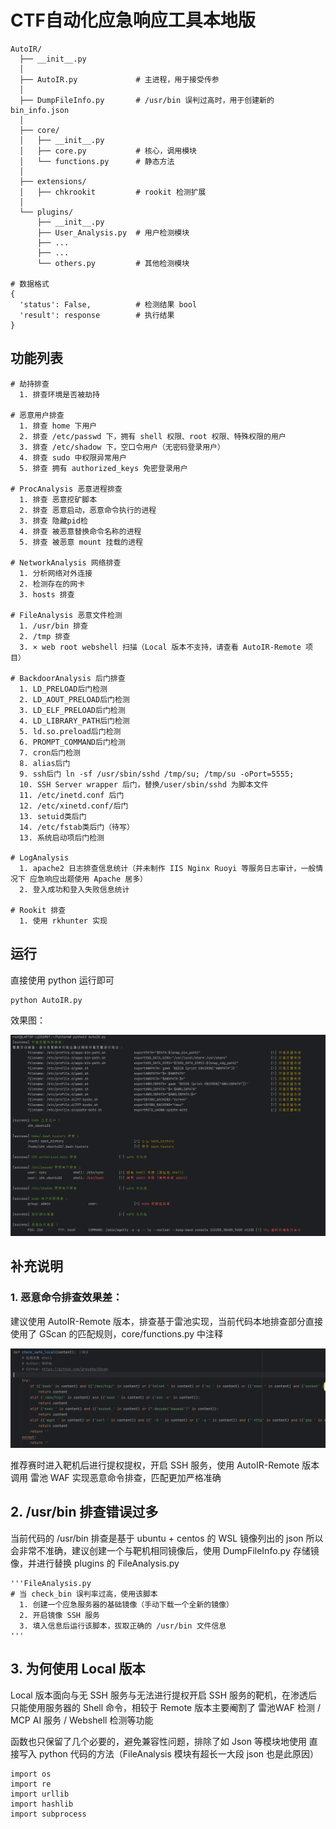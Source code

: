 # CTF自动化应急响应工具本地版

```
AutoIR/
  ├── __init__.py  
  │
  ├── AutoIR.py             # 主进程，用于接受传参
  │
  ├── DumpFileInfo.py       # /usr/bin 误判过高时，用于创建新的 bin_info.json 
  │
  ├── core/
  │   ├── __init__.py
  │   ├── core.py           # 核心，调用模块
  │   └── functions.py      # 静态方法
  │
  ├── extensions/
  │   ├── chkrookit         # rookit 检测扩展
  │
  └── plugins/
      ├── __init__.py 
      ├── User_Analysis.py  # 用户检测模块
      ├── ...
      ├── ...
      └── others.py         # 其他检测模块

# 数据格式
{
  'status': False,          # 检测结果 bool
  'result': response        # 执行结果
}
```



## 功能列表

```
# 劫持排查
  1. 排查环境是否被劫持
  
# 恶意用户排查
  1. 排查 home 下用户
  2. 排查 /etc/passwd 下，拥有 shell 权限、root 权限、特殊权限的用户
  3. 排查 /etc/shadow 下，空口令用户（无密码登录用户）
  4. 排查 sudo 中权限异常用户
  5. 排查 拥有 authorized_keys 免密登录用户

# ProcAnalysis 恶意进程排查
  1. 排查 恶意挖矿脚本
  2. 排查 恶意启动，恶意命令执行的进程
  3. 排查 隐藏pid检
  4. 排查 被恶意替换命令名称的进程
  5. 排查 被恶意 mount 挂载的进程

# NetworkAnalysis 网络排查
  1. 分析网络对外连接
  2. 检测存在的网卡
  3. hosts 排查
  
# FileAnalysis 恶意文件检测
  1. /usr/bin 排查
  2. /tmp 排查
  3. × web root webshell 扫描（Local 版本不支持，请查看 AutoIR-Remote 项目）
 
# BackdoorAnalysis 后门排查
  1. LD_PRELOAD后门检测
  2. LD_AOUT_PRELOAD后门检测
  3. LD_ELF_PRELOAD后门检测
  4. LD_LIBRARY_PATH后门检测
  5. ld.so.preload后门检测
  6. PROMPT_COMMAND后门检测
  7. cron后门检测
  8. alias后门
  9. ssh后门 ln -sf /usr/sbin/sshd /tmp/su; /tmp/su -oPort=5555;
  10. SSH Server wrapper 后门，替换/user/sbin/sshd 为脚本文件
  11. /etc/inetd.conf 后门
  12. /etc/xinetd.conf/后门
  13. setuid类后门
  14. /etc/fstab类后门（待写）
  13. 系统启动项后门检测

# LogAnalysis
  1. apache2 日志排查信息统计（并未制作 IIS Nginx Ruoyi 等服务日志审计，一般情况下 应急响应出题使用 Apache 居多）
  2. 登入成功和登入失败信息统计
  
# Rookit 排查
  1. 使用 rkhunter 实现
```



## 运行

直接使用 python 运行即可

```
python AutoIR.py
```

效果图：

![image-20250426013206369](img/image-20250426013206369.png)

## 补充说明

### 1. 恶意命令排查效果差：

建议使用 AutoIR-Remote 版本，排查基于雷池实现，当前代码本地排查部分直接使用了 GScan 的匹配规则，core/functions.py 中注释

![image-20250426012411947](img/image-20250426012411947.png)

推荐赛时进入靶机后进行提权提权，开启 SSH 服务，使用 AutoIR-Remote 版本 调用 雷池 WAF 实现恶意命令排查，匹配更加严格准确

## 2. /usr/bin 排查错误过多

当前代码的 /usr/bin 排查是基于 ubuntu + centos 的 WSL 镜像列出的 json 所以会非常不准确，建议创建一个与靶机相同镜像后，使用 DumpFileInfo.py 存储镜像，并进行替换 plugins 的 FileAnalysis.py

```
'''FileAnalysis.py
# 当 check_bin 误判率过高，使用该脚本
  1. 创建一个应急服务器的基础镜像（手动下载一个全新的镜像）
  2. 开启镜像 SSH 服务
  3. 填入信息后运行该脚本，拔取正确的 /usr/bin 文件信息
'''
```

## 3. 为何使用 Local 版本

Local 版本面向与无 SSH 服务与无法进行提权开启 SSH 服务的靶机，在渗透后只能使用服务器的 Shell 命令，相较于 Remote 版本主要阉割了 雷池WAF 检测 / MCP AI 服务 / Webshell 检测等功能

函数也只保留了几个必要的，避免兼容性问题，排除了如 Json 等模块地使用 直接写入 python 代码的方法（FileAnalysis 模块有超长一大段 json 也是此原因）

```
import os
import re
import urllib
import hashlib
import subprocess
```

